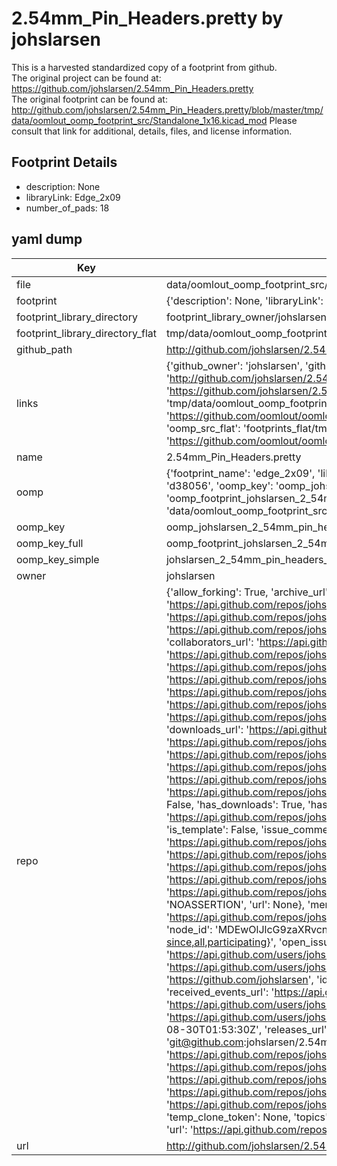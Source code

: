 # 2.54mm_Pin_Headers.pretty by johslarsen  
This is a harvested standardized copy of a footprint from github.  
The original project can be found at:  
https://github.com/johslarsen/2.54mm_Pin_Headers.pretty  
The original footprint can be found at:
http://github.com/johslarsen/2.54mm_Pin_Headers.pretty/blob/master/tmp/data/oomlout_oomp_footprint_src/Standalone_1x16.kicad_mod
Please consult that link for additional, details, files, and license information.  
## Footprint Details
* description: None  
* libraryLink: Edge_2x09  
* number_of_pads: 18  
## yaml dump  
| Key | Value |  
| --- | --- |  
| file | data/oomlout_oomp_footprint_src/2.54mm_Pin_Headers.pretty/Edge_2x09.kicad_mod |  
| footprint | {'description': None, 'libraryLink': 'Edge_2x09', 'number_of_pads': 18} |  
| footprint_library_directory | footprint_library_owner/johslarsen_2.54mm_Pin_Headers.pretty |  
| footprint_library_directory_flat | tmp/data/oomlout_oomp_footprint_src/footprints_flat/johslarsen_2_54mm_pin_headers_edge_2x09/working |  
| github_path | http://github.com/johslarsen/2.54mm_Pin_Headers.pretty/blob/master/tmp/data/oomlout_oomp_footprint_src/Edge_2x09.kicad_mod |  
| links | {'github_owner': 'johslarsen', 'github_repo_name': '2.54mm_Pin_Headers.pretty', 'github_src': 'http://github.com/johslarsen/2.54mm_Pin_Headers.pretty/blob/master/tmp/data/oomlout_oomp_footprint_src/Standalone_1x16.kicad_mod', 'github_src_repo': 'https://github.com/johslarsen/2.54mm_Pin_Headers.pretty', 'oomp_bot': 'tmp/data/oomlout_oomp_footprint_src/footprints/johslarsen_2_54mm_pin_headers_edge_2x09/working', 'oomp_bot_github': 'https://github.com/oomlout/oomlout_oomp_footprint_bot/tree/main/tmp/data/oomlout_oomp_footprint_src/footprints/johslarsen_2_54mm_pin_headers_edge_2x09/working', 'oomp_src_flat': 'footprints_flat/tmp/data/oomlout_oomp_footprint_src/footprints_flat/johslarsen_2_54mm_pin_headers_edge_2x09/working', 'oomp_src_flat_github': 'https://github.com/oomlout/oomlout_oomp_footprint_src/tree/main/tmp/data/oomlout_oomp_footprint_src/footprints_flat/johslarsen_2_54mm_pin_headers_edge_2x09/working'} |  
| name | 2.54mm_Pin_Headers.pretty |  
| oomp | {'footprint_name': 'edge_2x09', 'library_name': '2_54mm_pin_headers', 'md5': 'd3805640314cab0411ca92fbb701bb35', 'md5_10': 'd380564031', 'md5_5': 'd3805', 'md5_6': 'd38056', 'oomp_key': 'oomp_johslarsen_2_54mm_pin_headers_edge_2x09', 'oomp_key_extra': 'oomp_footprint_johslarsen_2_54mm_pin_headers_edge_2x09', 'oomp_key_full': 'oomp_footprint_johslarsen_2_54mm_pin_headers_edge_2x09_d38056', 'oomp_key_simple': 'johslarsen_2_54mm_pin_headers_edge_2x09', 'original_filename': 'data/oomlout_oomp_footprint_src/2.54mm_Pin_Headers.pretty/Edge_2x09.kicad_mod', 'owner_name': 'johslarsen'} |  
| oomp_key | oomp_johslarsen_2_54mm_pin_headers_edge_2x09 |  
| oomp_key_full | oomp_footprint_johslarsen_2_54mm_pin_headers_edge_2x09 |  
| oomp_key_simple | johslarsen_2_54mm_pin_headers_edge_2x09 |  
| owner | johslarsen |  
| repo | {'allow_forking': True, 'archive_url': 'https://api.github.com/repos/johslarsen/2.54mm_Pin_Headers.pretty/{archive_format}{/ref}', 'archived': False, 'assignees_url': 'https://api.github.com/repos/johslarsen/2.54mm_Pin_Headers.pretty/assignees{/user}', 'blobs_url': 'https://api.github.com/repos/johslarsen/2.54mm_Pin_Headers.pretty/git/blobs{/sha}', 'branches_url': 'https://api.github.com/repos/johslarsen/2.54mm_Pin_Headers.pretty/branches{/branch}', 'clone_url': 'https://github.com/johslarsen/2.54mm_Pin_Headers.pretty.git', 'collaborators_url': 'https://api.github.com/repos/johslarsen/2.54mm_Pin_Headers.pretty/collaborators{/collaborator}', 'comments_url': 'https://api.github.com/repos/johslarsen/2.54mm_Pin_Headers.pretty/comments{/number}', 'commits_url': 'https://api.github.com/repos/johslarsen/2.54mm_Pin_Headers.pretty/commits{/sha}', 'compare_url': 'https://api.github.com/repos/johslarsen/2.54mm_Pin_Headers.pretty/compare/{base}...{head}', 'contents_url': 'https://api.github.com/repos/johslarsen/2.54mm_Pin_Headers.pretty/contents/{+path}', 'contributors_url': 'https://api.github.com/repos/johslarsen/2.54mm_Pin_Headers.pretty/contributors', 'created_at': '2015-01-10T21:12:01Z', 'default_branch': 'master', 'deployments_url': 'https://api.github.com/repos/johslarsen/2.54mm_Pin_Headers.pretty/deployments', 'description': 'KiCad library with miscellaneous .1" header footprints', 'disabled': False, 'downloads_url': 'https://api.github.com/repos/johslarsen/2.54mm_Pin_Headers.pretty/downloads', 'events_url': 'https://api.github.com/repos/johslarsen/2.54mm_Pin_Headers.pretty/events', 'fork': False, 'forks': 0, 'forks_count': 0, 'forks_url': 'https://api.github.com/repos/johslarsen/2.54mm_Pin_Headers.pretty/forks', 'full_name': 'johslarsen/2.54mm_Pin_Headers.pretty', 'git_commits_url': 'https://api.github.com/repos/johslarsen/2.54mm_Pin_Headers.pretty/git/commits{/sha}', 'git_refs_url': 'https://api.github.com/repos/johslarsen/2.54mm_Pin_Headers.pretty/git/refs{/sha}', 'git_tags_url': 'https://api.github.com/repos/johslarsen/2.54mm_Pin_Headers.pretty/git/tags{/sha}', 'git_url': 'git://github.com/johslarsen/2.54mm_Pin_Headers.pretty.git', 'has_discussions': False, 'has_downloads': True, 'has_issues': True, 'has_pages': False, 'has_projects': True, 'has_wiki': True, 'homepage': None, 'hooks_url': 'https://api.github.com/repos/johslarsen/2.54mm_Pin_Headers.pretty/hooks', 'html_url': 'https://github.com/johslarsen/2.54mm_Pin_Headers.pretty', 'id': 29071240, 'is_template': False, 'issue_comment_url': 'https://api.github.com/repos/johslarsen/2.54mm_Pin_Headers.pretty/issues/comments{/number}', 'issue_events_url': 'https://api.github.com/repos/johslarsen/2.54mm_Pin_Headers.pretty/issues/events{/number}', 'issues_url': 'https://api.github.com/repos/johslarsen/2.54mm_Pin_Headers.pretty/issues{/number}', 'keys_url': 'https://api.github.com/repos/johslarsen/2.54mm_Pin_Headers.pretty/keys{/key_id}', 'labels_url': 'https://api.github.com/repos/johslarsen/2.54mm_Pin_Headers.pretty/labels{/name}', 'language': None, 'languages_url': 'https://api.github.com/repos/johslarsen/2.54mm_Pin_Headers.pretty/languages', 'license': {'key': 'other', 'name': 'Other', 'node_id': 'MDc6TGljZW5zZTA=', 'spdx_id': 'NOASSERTION', 'url': None}, 'merges_url': 'https://api.github.com/repos/johslarsen/2.54mm_Pin_Headers.pretty/merges', 'milestones_url': 'https://api.github.com/repos/johslarsen/2.54mm_Pin_Headers.pretty/milestones{/number}', 'mirror_url': None, 'name': '2.54mm_Pin_Headers.pretty', 'network_count': 0, 'node_id': 'MDEwOlJlcG9zaXRvcnkyOTA3MTI0MA==', 'notifications_url': 'https://api.github.com/repos/johslarsen/2.54mm_Pin_Headers.pretty/notifications{?since,all,participating}', 'open_issues': 0, 'open_issues_count': 0, 'owner': {'avatar_url': 'https://avatars.githubusercontent.com/u/1331670?v=4', 'events_url': 'https://api.github.com/users/johslarsen/events{/privacy}', 'followers_url': 'https://api.github.com/users/johslarsen/followers', 'following_url': 'https://api.github.com/users/johslarsen/following{/other_user}', 'gists_url': 'https://api.github.com/users/johslarsen/gists{/gist_id}', 'gravatar_id': '', 'html_url': 'https://github.com/johslarsen', 'id': 1331670, 'login': 'johslarsen', 'node_id': 'MDQ6VXNlcjEzMzE2NzA=', 'organizations_url': 'https://api.github.com/users/johslarsen/orgs', 'received_events_url': 'https://api.github.com/users/johslarsen/received_events', 'repos_url': 'https://api.github.com/users/johslarsen/repos', 'site_admin': False, 'starred_url': 'https://api.github.com/users/johslarsen/starred{/owner}{/repo}', 'subscriptions_url': 'https://api.github.com/users/johslarsen/subscriptions', 'type': 'User', 'url': 'https://api.github.com/users/johslarsen'}, 'private': False, 'pulls_url': 'https://api.github.com/repos/johslarsen/2.54mm_Pin_Headers.pretty/pulls{/number}', 'pushed_at': '2022-08-30T01:53:30Z', 'releases_url': 'https://api.github.com/repos/johslarsen/2.54mm_Pin_Headers.pretty/releases{/id}', 'size': 19, 'ssh_url': 'git@github.com:johslarsen/2.54mm_Pin_Headers.pretty.git', 'stargazers_count': 0, 'stargazers_url': 'https://api.github.com/repos/johslarsen/2.54mm_Pin_Headers.pretty/stargazers', 'statuses_url': 'https://api.github.com/repos/johslarsen/2.54mm_Pin_Headers.pretty/statuses/{sha}', 'subscribers_count': 2, 'subscribers_url': 'https://api.github.com/repos/johslarsen/2.54mm_Pin_Headers.pretty/subscribers', 'subscription_url': 'https://api.github.com/repos/johslarsen/2.54mm_Pin_Headers.pretty/subscription', 'svn_url': 'https://github.com/johslarsen/2.54mm_Pin_Headers.pretty', 'tags_url': 'https://api.github.com/repos/johslarsen/2.54mm_Pin_Headers.pretty/tags', 'teams_url': 'https://api.github.com/repos/johslarsen/2.54mm_Pin_Headers.pretty/teams', 'temp_clone_token': None, 'topics': [], 'trees_url': 'https://api.github.com/repos/johslarsen/2.54mm_Pin_Headers.pretty/git/trees{/sha}', 'updated_at': '2022-08-30T01:53:33Z', 'url': 'https://api.github.com/repos/johslarsen/2.54mm_Pin_Headers.pretty', 'visibility': 'public', 'watchers': 0, 'watchers_count': 0, 'web_commit_signoff_required': False} |  
| url | http://github.com/johslarsen/2.54mm_Pin_Headers.pretty |  

